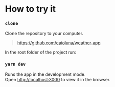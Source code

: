 # How to try it

### `clone`

Clone the repository to your computer.

> https://github.com/caioluna/weather-app

In the root folder of the project run:

### `yarn dev`

Runs the app in the development mode.\
Open [http://localhost:3000](http://localhost:3000) to view it in the browser.
